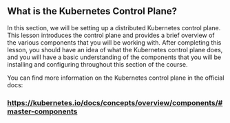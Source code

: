 ## What is the Kubernetes Control Plane?

In this section, we will be setting up a distributed Kubernetes control plane. This lesson introduces the control plane and provides a brief overview of the various components that you will be working with. After completing this lesson, you should have an idea of what the Kubernetes control plane does, and you will have a basic understanding of the components that you will be installing and configuring throughout this section of the course.


You can find more information on the Kubernetes control plane in the official docs:
### https://kubernetes.io/docs/concepts/overview/components/#master-components
